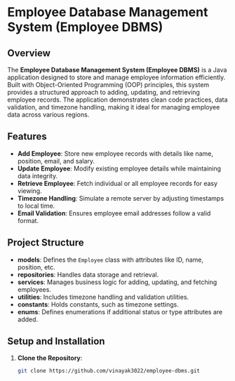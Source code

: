 # Employee Database Management System (Employee DBMS)

## Overview
The **Employee Database Management System (Employee DBMS)** is a Java application designed to store and manage employee information efficiently. Built with Object-Oriented Programming (OOP) principles, this system provides a structured approach to adding, updating, and retrieving employee records. The application demonstrates clean code practices, data validation, and timezone handling, making it ideal for managing employee data across various regions.

## Features
- **Add Employee**: Store new employee records with details like name, position, email, and salary.
- **Update Employee**: Modify existing employee details while maintaining data integrity.
- **Retrieve Employee**: Fetch individual or all employee records for easy viewing.
- **Timezone Handling**: Simulate a remote server by adjusting timestamps to local time.
- **Email Validation**: Ensures employee email addresses follow a valid format.

## Project Structure
- **models**: Defines the `Employee` class with attributes like ID, name, position, etc.
- **repositories**: Handles data storage and retrieval.
- **services**: Manages business logic for adding, updating, and fetching employees.
- **utilities**: Includes timezone handling and validation utilities.
- **constants**: Holds constants, such as timezone settings.
- **enums**: Defines enumerations if additional status or type attributes are added.

## Setup and Installation
1. **Clone the Repository**:
   ```bash
   git clone https://github.com/vinayak3022/employee-dbms.git
